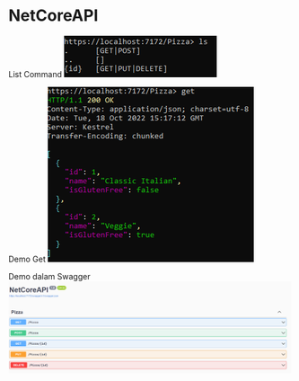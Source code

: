 # NetCoreAPI

List Command
![](img/List.png)

Demo Get
![](img/Get.png)

Demo dalam Swagger
![](img/Swagger.png)
